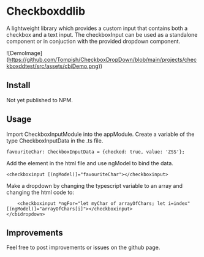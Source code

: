 # Checkboxddlib

A lightweight library which provides a custom input that contains both a checkbox and a text input. The checkboxInput can be used as a standalone component or in conjuction with the provided dropdown component.

![DemoImage]
(https://github.com/Tompish/CheckboxDropDown/blob/main/projects/checkboxddtest/src/assets/cbiDemo.png))

## Install

Not yet published to NPM.

## Usage

Import CheckboxInputModule into the appModule. 
Create a variable of the type CheckboxInputData in the .ts file.

`favouriteChar: CheckboxInputData = {checked: true, value: 'ZSS'};`

Add the element in the html file and use ngModel to bind the data.

`<checkboxinput [(ngModel)]="favouriteChar"></checkboxinput>`

Make a dropdown by changing the typescript variable to an array and changing the html code to:
```<cbidropdown title="My Characters">
    <checkboxinput *ngFor="let myChar of arrayOfChars; let i=index" [(ngModel)]="arrayOfChars[i]"></checkboxinput>
</cbidropdown>
```

## Improvements
Feel free to post improvements or issues on the github page. 
